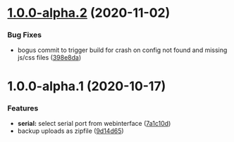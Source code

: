# [1.0.0-alpha.2](https://r.dre.li/henne/pidnc/compare/v1.0.0-alpha.1...v1.0.0-alpha.2) (2020-11-02)


### Bug Fixes

* bogus commit to trigger build for crash on config not found and missing js/css files ([398e8da](https://r.dre.li/henne/pidnc/commit/398e8daf9499ee41794a2023aa0c981f7529321f))

# 1.0.0-alpha.1 (2020-10-17)


### Features

* **serial:** select serial port from webinterface ([7a1c10d](https://r.dre.li/henne/pidnc/commit/7a1c10dc3b26516bb8c6dea4e861b51fcdf04b1b))
* backup uploads as zipfile ([9d14d65](https://r.dre.li/henne/pidnc/commit/9d14d650cc87c060881421a8d776f50b121d94ec))
